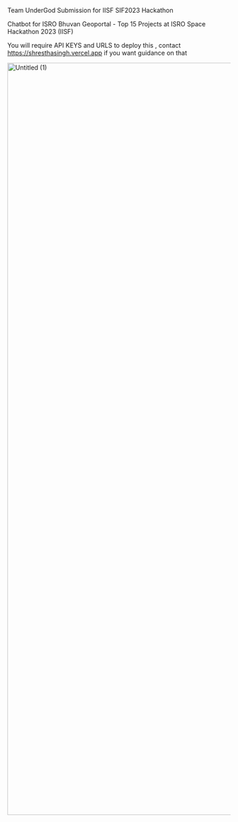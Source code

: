 Team UnderGod Submission for IISF SIF2023 Hackathon

Chatbot for ISRO Bhuvan Geoportal - Top 15 Projects at ISRO Space Hackathon 2023 (IISF)

You will require API KEYS and URLS to deploy this , contact https://shresthasingh.vercel.app if you want guidance on that 

<img width="1694" alt="Untitled (1)" src="https://github.com/akash-mondal/BhuvanBot/assets/96812236/fb87e554-0309-4587-be5c-02361054b7c0">
